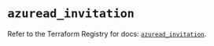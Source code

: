 # `azuread_invitation`

Refer to the Terraform Registry for docs: [`azuread_invitation`](https://registry.terraform.io/providers/hashicorp/azuread/3.4.0/docs/resources/invitation).
